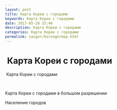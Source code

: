 ```yaml
---
layout: post
title: Карта Кореи с городами
keywords: Карта Кореи с городами
date: 2017-05-28 15:46
description: Карта Кореи с городами
categories: Карта Кореи с городами
permalink: nasgor/koreagormap.html
---
```


#  Карта Кореи с городами



 Карта Кореи с городами





                


Карта Кореи с городами в большом разрешении 


Население городов

		
